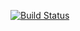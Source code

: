 [![Build Status](https://travis-ci.com/pintia/blog.svg?branch=master)](https://travis-ci.com/pintia/blog)
